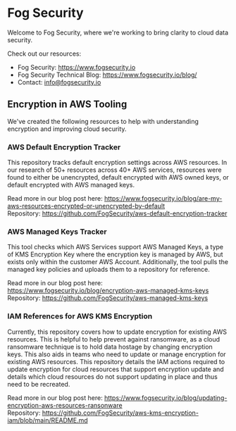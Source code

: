 # Fog Security

Welcome to Fog Security, where we're working to bring clarity to cloud data security.

Check out our resources:

- Fog Security: https://www.fogsecurity.io
- Fog Security Technical Blog: https://www.fogsecurity.io/blog/
- Contact: info@fogsecurity.io

## Encryption in AWS Tooling

We've created the following resources to help with understanding encryption and improving cloud security.

### AWS Default Encryption Tracker

This repository tracks default encryption settings across AWS resources.  In our research of 50+ resources across 40+ AWS services, resources were found to either be unencrypted, default encrypted with AWS owned keys, or default encrypted with AWS managed keys.  

Read more in our blog post here: https://www.fogsecurity.io/blog/are-my-aws-resources-encrypted-or-unencrypted-by-default \
Repository: https://github.com/FogSecurity/aws-default-encryption-tracker

### AWS Managed Keys Tracker

This tool checks which AWS Services support AWS Managed Keys, a type of KMS Encryption Key where the encryption key is managed by AWS, but exists only within the customer AWS Account.  Additionally, the tool pulls the managed key policies and uploads them to a repository for reference.

Read more in our blog post here: https://www.fogsecurity.io/blog/encryption-aws-managed-kms-keys \
Repository: https://github.com/FogSecurity/aws-managed-kms-keys
 
### IAM References for AWS KMS Encryption

Currently, this repository covers how to update encryption for existing AWS resources.  This is helpful to help prevent against ransomware, as a cloud ransomware technique is to hold data hostage by changing encryption keys.  This also aids in teams who need to update or manage encryption for existing AWS resources.  This repository details the IAM actions required to update encryption for cloud resources that support encryption update and details which cloud resources do not support updating in place and thus need to be recreated.

Read more in our blog post here: https://www.fogsecurity.io/blog/updating-encryption-aws-resources-ransonware \
Repository: https://github.com/FogSecurity/aws-kms-encryption-iam/blob/main/README.md
